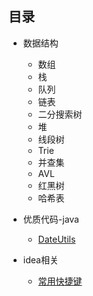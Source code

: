 ## 目录

- 数据结构
  - 数组
  - 栈
  - 队列
  - 链表
  - 二分搜索树
  - 堆
  - 线段树
  - Trie
  - 并查集
  - AVL
  - 红黑树
  - 哈希表
  
- 优质代码-java
  - [DateUtils](code/时间工具类.md)
  
- idea相关
	- [常用快捷键](常用idea快捷键.md) 
